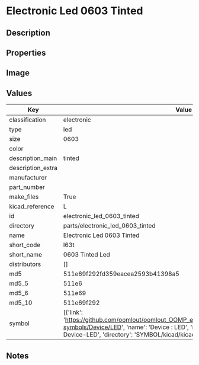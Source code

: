 # Electronic Led 0603 Tinted

## Description

## Properties


## Image


## Values

| Key | Value |
| --- | --- |
| classification | electronic |
| type | led |
| size | 0603 |
| color |  |
| description_main | tinted |
| description_extra |  |
| manufacturer |  |
| part_number |  |
| make_files | True |
| kicad_reference | L |
| id | electronic_led_0603_tinted |
| directory | parts/electronic_led_0603_tinted |
| name | Electronic Led 0603 Tinted |
| short_code | l63t |
| short_name | 0603 Tinted Led |
| distributors | [] |
| md5 | 511e69f292fd359eacea2593b41398a5 |
| md5_5 | 511e6 |
| md5_6 | 511e69 |
| md5_10 | 511e69f292 |
| symbol | [{'link': 'https://github.com/oomlout/oomlout_OOMP_eda_V2/tree/main/SYMBOL/kicad/kicad-symbols/Device/LED', 'name': 'Device : LED', 'id': 'SYMBOL-kicad-kicad-symbols-Device-LED', 'directory': 'SYMBOL/kicad/kicad-symbols/Device/LED/'}] |

## Notes


